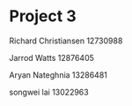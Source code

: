 # Project 3

Richard Christiansen 12730988

Jarrod Watts         12876405

Aryan Nateghnia 13286481

songwei lai 13022963
